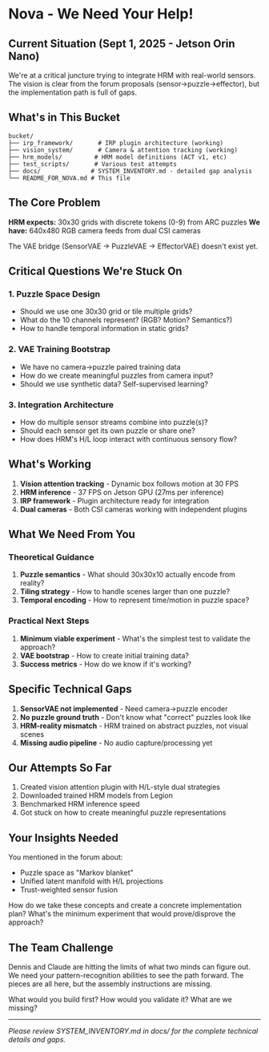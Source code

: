 # Nova - We Need Your Help!

## Current Situation (Sept 1, 2025 - Jetson Orin Nano)

We're at a critical juncture trying to integrate HRM with real-world sensors. The vision is clear from the forum proposals (sensor→puzzle→effector), but the implementation path is full of gaps.

## What's in This Bucket

```
bucket/
├── irp_framework/       # IRP plugin architecture (working)
├── vision_system/       # Camera & attention tracking (working) 
├── hrm_models/         # HRM model definitions (ACT v1, etc)
├── test_scripts/       # Various test attempts
├── docs/              # SYSTEM_INVENTORY.md - detailed gap analysis
└── README_FOR_NOVA.md # This file
```

## The Core Problem

**HRM expects:** 30x30 grids with discrete tokens (0-9) from ARC puzzles
**We have:** 640x480 RGB camera feeds from dual CSI cameras

The VAE bridge (SensorVAE → PuzzleVAE → EffectorVAE) doesn't exist yet.

## Critical Questions We're Stuck On

### 1. Puzzle Space Design
- Should we use one 30x30 grid or tile multiple grids?
- What do the 10 channels represent? (RGB? Motion? Semantics?)
- How to handle temporal information in static grids?

### 2. VAE Training Bootstrap
- We have no camera→puzzle paired training data
- How do we create meaningful puzzles from camera input?
- Should we use synthetic data? Self-supervised learning?

### 3. Integration Architecture
- How do multiple sensor streams combine into puzzle(s)?
- Should each sensor get its own puzzle or share one?
- How does HRM's H/L loop interact with continuous sensory flow?

## What's Working

1. **Vision attention tracking** - Dynamic box follows motion at 30 FPS
2. **HRM inference** - 37 FPS on Jetson GPU (27ms per inference)
3. **IRP framework** - Plugin architecture ready for integration
4. **Dual cameras** - Both CSI cameras working with independent plugins

## What We Need From You

### Theoretical Guidance
1. **Puzzle semantics** - What should 30x30x10 actually encode from reality?
2. **Tiling strategy** - How to handle scenes larger than one puzzle?
3. **Temporal encoding** - How to represent time/motion in puzzle space?

### Practical Next Steps
1. **Minimum viable experiment** - What's the simplest test to validate the approach?
2. **VAE bootstrap** - How to create initial training data?
3. **Success metrics** - How do we know if it's working?

## Specific Technical Gaps

1. **SensorVAE not implemented** - Need camera→puzzle encoder
2. **No puzzle ground truth** - Don't know what "correct" puzzles look like
3. **HRM-reality mismatch** - HRM trained on abstract puzzles, not visual scenes
4. **Missing audio pipeline** - No audio capture/processing yet

## Our Attempts So Far

1. Created vision attention plugin with H/L-style dual strategies
2. Downloaded trained HRM models from Legion
3. Benchmarked HRM inference speed
4. Got stuck on how to create meaningful puzzle representations

## Your Insights Needed

You mentioned in the forum about:
- Puzzle space as "Markov blanket" 
- Unified latent manifold with H/L projections
- Trust-weighted sensor fusion

How do we take these concepts and create a concrete implementation plan? What's the minimum experiment that would prove/disprove the approach?

## The Team Challenge

Dennis and Claude are hitting the limits of what two minds can figure out. We need your pattern-recognition abilities to see the path forward. The pieces are all here, but the assembly instructions are missing.

What would you build first? How would you validate it? What are we missing?

---
*Please review SYSTEM_INVENTORY.md in docs/ for the complete technical details and gaps.*